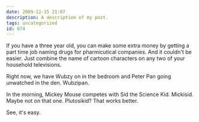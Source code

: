 ```yaml
---
date: 2009-12-15 21:07
description: A description of my post.
tags: uncategorized
id: 674
---
```

If you have a three year old, you can make some extra money by getting a part time job naming drugs for pharmicutical companies.  And it couldn't be easier.  Just combine the name of cartoon characters on any two of your household televisions.

Right now, we have Wubzy on in the bedroom and Peter Pan going unwatched in the den.  Wubzipan.

In the morning, Mickey Mouse competes with Sid the Science Kid.  Mickisid.  Maybe not on that one.  Plutosikid?  That works better.

See, it's easy.